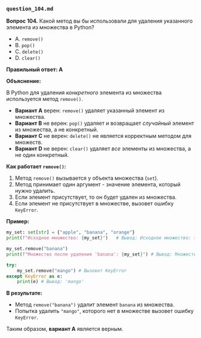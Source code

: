 ### `question_104.md`

**Вопрос 104.** Какой метод вы бы использовали для удаления указанного элемента из множества в Python?

- A.  `remove()`
- B.  `pop()`
- C.  `delete()`
- D.  `clear()`

**Правильный ответ: A**

**Объяснение:**

В Python для удаления *конкретного* элемента из множества используется метод `remove()`.

*   **Вариант A** верен:  `remove()` удаляет указанный элемент из множества.
*   **Вариант B** не верен: `pop()` удаляет и возвращает *случайный* элемент из множества, а не конкретный.
*   **Вариант C** не верен:  `delete()` не является корректным методом для множеств.
*   **Вариант D** не верен: `clear()` удаляет *все* элементы из множества, а не один конкретный.

**Как работает `remove()`:**

1.  Метод `remove()` вызывается у объекта множества (`set`).
2.  Метод принимает один аргумент - значение элемента, который нужно удалить.
3. Если элемент присутствует, то он будет удален из множества.
4. Если элемент не присутствует в множестве, вызовет ошибку `KeyError`.

**Пример:**

```python
my_set: set[str] = {"apple", "banana", "orange"}
print(f"Исходное множество: {my_set}")   # Вывод: Исходное множество: {'apple', 'banana', 'orange'}

my_set.remove("banana")
print(f"Множество после удаления 'banana': {my_set}") # Вывод: Множество после удаления 'banana': {'apple', 'orange'}

try:
    my_set.remove("mango") # Вызовет KeyError
except KeyError as e:
    print(e) # Вывод: 'mango'
```
**В результате:**
*   Метод `remove("banana")` удалит элемент `banana` из множества.
*   Попытка удалить `"mango"`, которого нет в множестве вызовет ошибку `KeyError`.
 
Таким образом, **вариант A** является верным.
